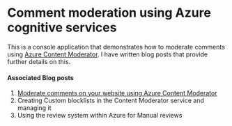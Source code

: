 # Comment moderation using Azure cognitive services

This is a console application that demonstrates how to moderate comments using [Azure Content Moderator](https://docs.microsoft.com/en-us/azure/cognitive-services/content-moderator/). I have written blog posts that provide further details on this.

#### Associated Blog posts

 1. [Moderate comments on your website using Azure Content Moderator](https://kolappan.dev/2021/03/21/moderate-comments-using-azure-content-moderator)
 2. Creating Custom blocklists in the Content Moderator service and managing it
 3. Using the review system within Azure for Manual reviews

